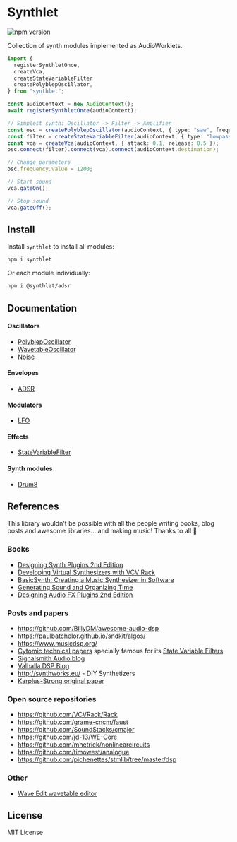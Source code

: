 # Synthlet

[![npm version](https://img.shields.io/npm/v/synthlet)](https://www.npmjs.com/package/synthlet)

Collection of synth modules implemented as AudioWorklets.

```ts
import {
  registerSynthletOnce,
  createVca,
  createStateVariableFilter
  createPolyblepOscillator,
} from "synthlet";

const audioContext = new AudioContext();
await registerSynthletOnce(audioContext);

// Simplest synth: Oscillator -> Filter -> Amplifier
const osc = createPolyblepOscillator(audioContext, { type: "saw", frequency: 440 });
const filter = createStateVariableFilter(audioContext, { type: "lowpass", frequency: 4000 });
const vca = createVca(audioContext, { attack: 0.1, release: 0.5 });
osc.connect(filter).connect(vca).connect(audioContext.destination);

// Change parameters
osc.frequency.value = 1200;

// Start sound
vca.gateOn();

// Stop sound
vca.gateOff();
```

## Install

Install `synthlet` to install all modules:

```bash
npm i synthlet
```

Or each module individually:

```bash
npm i @synthlet/adsr
```

## Documentation

#### Oscillators

- [PolyblepOscillator](/packages/polyblep-oscilllator)
- [WavetableOscillator](/packages/wavetable-oscilllator)
- [Noise](/packages/noise)

#### Envelopes

- [ADSR](/packages/adsr)

#### Modulators

- [LFO](/packages/lfo)

#### Effects

- [StateVariableFilter](/packages/state-variable-filter)

#### Synth modules

- [Drum8](/packages/drum8)

## References

This library wouldn't be possible with all the people writing books, blog posts and awesome libraries... and making music! Thanks to all 💚

### Books

- [Designing Synth Plugins 2nd Edition](https://www.willpirkle.com/)
- [Developing Virtual Synthesizers with VCV Rack](https://www.routledge.com/Developing-Virtual-Synthesizers-with-VCV-Rack/Gabrielli/p/book/9780367077730)
- [BasicSynth: Creating a Music Synthesizer in Software](http://basicsynth.com/)
- [Generating Sound and Organizing Time](https://cycling74.com/books/go)
- [Designing Audio FX Plugins 2nd Edition](https://www.willpirkle.com/)

### Posts and papers

- https://github.com/BillyDM/awesome-audio-dsp
- https://paulbatchelor.github.io/sndkit/algos/
- https://www.musicdsp.org/
- [Cytomic technical papers](https://cytomic.com/technical-papers/) specially famous for its [State Variable Filters](https://cytomic.com/files/dsp/SvfLinearTrapOptimised2.pdf)
- [Signalsmith Audio blog](https://signalsmith-audio.co.uk/writing/)
- [Valhalla DSP Blog](https://valhalladsp.com/category/learn/plugin-design-learn/)
- http://synthworks.eu/ - DIY Synthetizers
- [Karplus-Strong original paper](https://users.soe.ucsc.edu/~karplus/papers/digitar.pdf)

### Open source repositories

- https://github.com/VCVRack/Rack
- https://github.com/grame-cncm/faust
- https://github.com/SoundStacks/cmajor
- https://github.com/jd-13/WE-Core
- https://github.com/mhetrick/nonlinearcircuits
- https://github.com/timowest/analogue
- https://github.com/pichenettes/stmlib/tree/master/dsp

### Other

- [Wave Edit wavetable editor](https://waveeditonline.com/)

## License

MIT License
